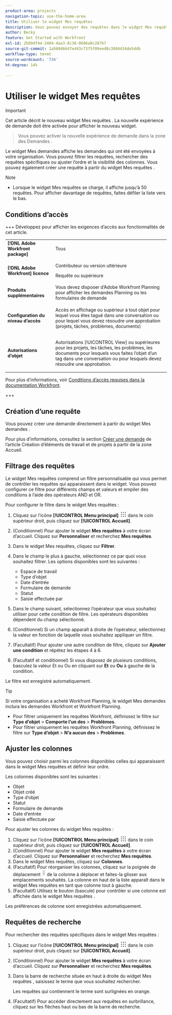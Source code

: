 ```yaml
---
product-area: projects
navigation-topic: use-the-home-area
title: Utiliser le widget Mes requêtes
description: Vous pouvez envoyer des requêtes dans le widget Mes requêtes . Vous pouvez également personnaliser le widget avec des filtres et des colonnes.
author: Becky
feature: Get Started with Workfront
exl-id: 2b994f44-2404-4aa3-8c38-0686a0c287b7
source-git-commit: 1a56846647e443cf3f5f09eed8c3084434de5ddb
workflow-type: tm+mt
source-wordcount: '734'
ht-degree: 14%

---
```


# Utiliser le widget Mes requêtes


>[!IMPORTANT]
>
>Cet article décrit le nouveau widget Mes requêtes . La nouvelle expérience de demande doit être activée pour afficher le nouveau widget.
>>Vous pouvez activer la nouvelle expérience de demande dans la zone des Demandes .

Le widget Mes demandes affiche les demandes qui ont été envoyées à votre organisation. Vous pouvez filtrer les requêtes, rechercher des requêtes spécifiques ou ajuster l’ordre et la visibilité des colonnes. Vous pouvez également créer une requête à partir du widget Mes requêtes .

>[!NOTE]
>
>* Lorsque le widget Mes requêtes se charge, il affiche jusqu’à 50 requêtes. Pour afficher davantage de requêtes, faites défiler la liste vers le bas.

## Conditions d’accès

+++ Développez pour afficher les exigences d’accès aux fonctionnalités de cet article.

<table style="table-layout:auto"> 
 <col> 
 <col> 
 <tbody> 
  <tr> 
   <td role="rowheader"><strong>[!DNL Adobe Workfront package]</strong></td> 
   <td> <p>Tous</p> </td> 
  </tr> 
  <tr> 
   <td role="rowheader"><strong>[!DNL Adobe Workfront] licence</strong></td> 
   <td> <p>Contributeur ou version ultérieure</p>
   <p>Requête ou supérieure</p> </td> 
  </tr> 
  <tr> 
    <tr> 
   <td role="rowheader"><strong>Produits supplémentaires</strong></td> 
   <td> Vous devez disposer d’Adobe Workfront Planning pour afficher les demandes Planning ou les formulaires de demande</td> 
  </tr> 
   <td role="rowheader"><strong>Configuration du niveau d’accès</strong></td> 
   <td> <p>Accès en affichage ou supérieur à tout objet pour lequel vous êtes tagué dans une conversation ou pour lequel vous devez résoudre une approbation (projets, tâches, problèmes, documents)</p> </td> 
  </tr> 
  <tr> 
   <td role="rowheader"><strong>Autorisations d’objet</strong></td> 
   <td> <p>Autorisations [!UICONTROL View] ou supérieures pour les projets, les tâches, les problèmes, les documents pour lesquels vous faites l’objet d’un tag dans une conversation ou pour lesquels devez résoudre une approbation.</p> </td> 
  </tr> 
 </tbody> 
</table>

Pour plus d’informations, voir [Conditions d’accès requises dans la documentation Workfront](/help/quicksilver/administration-and-setup/add-users/access-levels-and-object-permissions/access-level-requirements-in-documentation.md).

+++

## Création d’une requête

Vous pouvez créer une demande directement à partir du widget Mes demandes .

Pour plus d’informations, consultez la section [Créer une demande](/help/quicksilver/workfront-basics/using-home/using-the-home-area/create-work-items-in-home.md#create-a-request) de l’article Création d’éléments de travail et de projets à partir de la zone Accueil.

## Filtrage des requêtes

Le widget Mes requêtes comprend un filtre personnalisable qui vous permet de contrôler les requêtes qui apparaissent dans le widget. Vous pouvez configurer ce filtre pour différents champs et valeurs et empiler des conditions à l’aide des opérateurs AND et OR.

Pour configurer le filtre dans le widget Mes requêtes :

1. Cliquez sur l’icône **[!UICONTROL Menu principal]** ![Icône du menu principal](assets/main-menu-icon.png) dans le coin supérieur droit, puis cliquez sur **[!UICONTROL Accueil]**.
1. (Conditionnel) Pour ajouter le widget **Mes requêtes** à votre écran d’accueil. Cliquez sur **Personnaliser** et recherchez **Mes requêtes**.
1. Dans le widget Mes requêtes, cliquez sur **Filtrer**.
1. Dans le champ le plus à gauche, sélectionnez ce par quoi vous souhaitez filtrer. Les options disponibles sont les suivantes :

   * Espace de travail
   * Type d’objet
   * Date d’entrée
   * Formulaire de demande
   * Statut
   * Saisie effectuée par

1. Dans le champ suivant, sélectionnez l’opérateur que vous souhaitez utiliser pour cette condition de filtre. Les opérateurs disponibles dépendent du champ sélectionné.
1. (Conditionnel) Si un champ apparaît à droite de l’opérateur, sélectionnez la valeur en fonction de laquelle vous souhaitez appliquer un filtre.
1. (Facultatif) Pour ajouter une autre condition de filtre, cliquez sur **Ajouter une condition** et répétez les étapes 4 à 6.
1. (Facultatif et conditionnel) Si vous disposez de plusieurs conditions, basculez la valeur Et ou Ou en cliquant sur **Et** ou **Ou** à gauche de la condition.

Le filtre est enregistré automatiquement.

>[!TIP]
>
>Si votre organisation a acheté Workfront Planning, le widget Mes demandes inclura les demandes Workfront et Workfront Planning.
> 
>* Pour filtrer uniquement les requêtes Workfront, définissez le filtre sur **Type d’objet** > **Comporte l’un des** > **Problèmes**.
>* Pour filtrer uniquement les requêtes Workfront Planning, définissez le filtre sur **Type d’objet** > **N’a aucun des** > **Problèmes**.

## Ajuster les colonnes

Vous pouvez choisir parmi les colonnes disponibles celles qui apparaissent dans le widget Mes requêtes et définir leur ordre.

Les colonnes disponibles sont les suivantes :

* Objet
* Objet créé
* Type d’objet
* Statut
* Formulaire de demande
* Date d’entrée
* Saisie effectuée par

Pour ajuster les colonnes du widget Mes requêtes :

1. Cliquez sur l’icône **[!UICONTROL Menu principal]** ![Icône du menu principal](assets/main-menu-icon.png) dans le coin supérieur droit, puis cliquez sur **[!UICONTROL Accueil]**.
1. (Conditionnel) Pour ajouter le widget **Mes requêtes** à votre écran d’accueil. Cliquez sur **Personnaliser** et recherchez **Mes requêtes**.
1. Dans le widget Mes requêtes, cliquez sur **Colonnes**.
1. (Facultatif) Pour réorganiser les colonnes, cliquez sur la poignée de déplacement ![poignée](assets/drag-handle.png) de la colonne à déplacer et faites-la glisser aux emplacements souhaités. La colonne en haut de la liste apparaît dans le widget Mes requêtes en tant que colonne tout à gauche.
1. (Facultatif) Utilisez le bouton (bascule) pour contrôler si une colonne est affichée dans le widget Mes requêtes .

Les préférences de colonne sont enregistrées automatiquement.

## Requêtes de recherche

Pour rechercher des requêtes spécifiques dans le widget Mes requêtes :

1. Cliquez sur l’icône **[!UICONTROL Menu principal]** ![Icône du menu principal](assets/main-menu-icon.png) dans le coin supérieur droit, puis cliquez sur **[!UICONTROL Accueil]**.
1. (Conditionnel) Pour ajouter le widget **Mes requêtes** à votre écran d’accueil. Cliquez sur **Personnaliser** et recherchez **Mes requêtes**.
1. Dans la barre de recherche située en haut à droite du widget Mes requêtes , saisissez le terme que vous souhaitez rechercher.

   Les requêtes qui contiennent le terme sont surlignées en orange.

1. (Facultatif) Pour accéder directement aux requêtes en surbrillance, cliquez sur les flèches haut ou bas de la barre de recherche.
